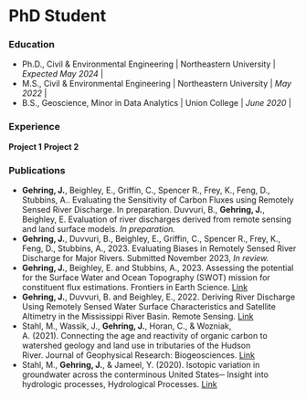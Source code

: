 # PhD Student

### Education
- Ph.D., Civil & Environmental Engineering | Northeastern University | _Expected May 2024_ |
- M.S., Civil & Environmental Engineering | Northeastern University | _May 2022_ |
- B.S., Geoscience, Minor in Data Analytics | Union College | _June 2020_ |

### Experience
**Project 1**
**Project 2**

### Publications
- **Gehring, J.**, Beighley, E., Griffin, C., Spencer R., Frey, K., Feng, D., Stubbins, A.. Evaluating the Sensitivity of Carbon Fluxes using Remotely Sensed River Discharge. In preparation.
Duvvuri, B., **Gehring, J.**, Beighley, E. Evaluation of river discharges derived from remote sensing and land surface models. _In preparation._
- **Gehring, J.**, Duvvuri, B., Beighley, E., Griffin, C., Spencer R., Frey, K., Feng, D., Stubbins, A., 2023. Evaluating Biases in Remotely Sensed River Discharge for Major Rivers. Submitted November 2023, _In review._
- **Gehring, J.**, Beighley, E. and Stubbins, A., 2023. Assessing the potential for the Surface Water and Ocean Topography (SWOT) mission for constituent flux estimations. Frontiers in Earth Science. [Link](https://www.frontiersin.org/articles/10.3389/feart.2023.1201711/full#:~:text=10.3389%2Ffeart.2023.1201711-,Assessing%20the%20potential%20for%20the%20Surface%20Water%20and%20Ocean%20Topography,mission%20for%20constituent%20flux%20estimations&text=The%20recently%20launched%20Surface%20Water,widths%2C%20elevations%2C%20and%20slopes.)
- **Gehring, J.**, Duvvuri, B. and Beighley, E., 2022. Deriving River Discharge Using Remotely Sensed Water Surface Characteristics and Satellite Altimetry in the Mississippi River Basin. Remote Sensing. [Link](https://www.mdpi.com/2072-4292/14/15/3541)
- Stahl, M., Wassik, J., **Gehring, J.**, Horan, C., & Wozniak, A. (2021). Connecting the age and reactivity of organic carbon to watershed geology and land use in tributaries of the Hudson River. Journal of Geophysical Research: Biogeosciences. [Link](https://agupubs.onlinelibrary.wiley.com/doi/full/10.1029/2021JG006494)
- Stahl, M., **Gehring, J.**, & Jameel, Y. (2020). Isotopic variation in groundwater across the conterminous United States─ Insight into hydrologic processes, Hydrological Processes. [Link](https://onlinelibrary.wiley.com/doi/abs/10.1002/hyp.13832)

